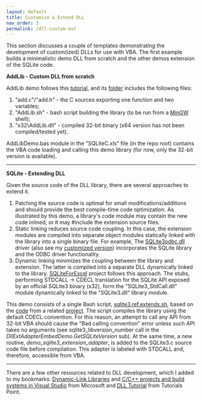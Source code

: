 ```yaml
---
layout: default
title: Customize & Extend DLL
nav_order: 3
permalink: /dll-custom-ext
---
```


This section discusses a couple of templates demonstrating the development of custom(ized) DLLs for use with VBA. The first example builds a minimalistic demo DLL from scratch and the other demos extension of the SQLite code.

**AddLib - Custom DLL from scratch**

AddLib demo follows this [tutorial][Transmission Zero], and its [folder][AddLib] includes the following files:

1. "add\.c"/"add\.h" - the C sources exporting one function and two variables;
2. "AddLib\.sh" - bash script building the library (to be run from a [MinGW][] shell);
3. "x32\\AddLib\.dll" - compiled 32-bit binary (x64 version has not been compiled/tested yet).

AddLibDemo.bas module in the "SQLiteC.xls" file (in the repo root) contains the VBA code loading and calling this demo library (for now, only the 32-bit version is available).

---

**SQLite - Extending DLL**

Given the source code of the DLL library, there are several approaches to extend it.

1. Patching the source code is optimal for small modifications/additions and should provide the best compile-time code optimization. As illustrated by this demo, a library's code module may contain the new code inlined, or it may #include the extension source files.  
2. Static linking reduces source code coupling. In this case, the extension modules are compiled into separate object modules statically linked with the library into a single binary file. For example, The [SQLite3odbc.dll][SQLiteODBC] driver (also see my [customized version][SQLiteODBC PG]) incorporates the SQLite library and the ODBC driver functionality.
3. Dynamic linking minimizes the coupling between the library and extension. The latter is compiled into a separate DLL dynamically linked to the library. [SQLiteForExcel][] project follows this approach. The stubs, performing STDCALL&nbsp;&rarr;&nbsp;CDECL translation for the SQLite API exposed by an official SQLite3 binary (x32), form the "SQLite3_StdCall.dll" module dynamically linked to the "SQLite3.dll" library module.

This demo consists of a single Bash script, [sqlite3\.ref\.extends\.sh][Dll adapter], based on the [code][SQLite ICU MinGW - Proxy] from a related [project][SQLite ICU MinGW]. The script compiles the library using the default CDECL convention. For this reason, an attempt to call any API from 32-bit VBA should cause the "Bad calling convention" error unless such API takes no arguments (see sqlite3_libversion_number call in the *DllExtAdapterEmbedDemo.GetSQLiteVersion* sub). At the same time, a new routine, *demo_sqlite3_extension_adapter*, is added to the SQLite3.c source code file before compilation. This adapter is labeled with STDCALL and, therefore, accessible from VBA.

---

There are a few other resources related to DLL development, which I added to my bookmarks: [Dynamic-Link Libraries][] and [C/C++ projects and build systems in Visual Studio][] from Microsoft and [DLL Tutorial][] from Tutorials Point.

<!-- References -->

[Transmission Zero]: https://www.transmissionzero.co.uk/computing/advanced-mingw-dll-topics/
[AddLib]: https://github.com/pchemguy/SQLiteC-for-VBA/tree/develop/Library/SQLiteCforVBA/Demo%20-%20DLL%20-%20STDCALL%20and%20Adapter/AddLib
[MinGW]: https://pchemguy.github.io/SQLite-ICU-MinGW/devenv
[SQLite ICU MinGW]: https://pchemguy.github.io/SQLite-ICU-MinGW/
[SQLite ICU MinGW - Proxy]: https://github.com/pchemguy/SQLite-ICU-MinGW/blob/master/MinGW/Proxy/sqlite3.ref.sh
[SQLiteODBC]: http://www.ch-werner.de/sqliteodbc/
[SQLiteODBC PG]: https://pchemguy.github.io/SQLite-ICU-MinGW/odbc
[SQLiteForExcel]: https://github.com/govert/SQLiteForExcel
[Dll adapter]: https://github.com/pchemguy/SQLiteC-for-VBA/tree/develop/Library/SQLiteCforVBA/Demo%20-%20DLL%20-%20STDCALL%20and%20Adapter/SQLite
[Dynamic-Link Libraries]: https://docs.microsoft.com/en-us/windows/win32/dlls/dynamic-link-libraries
[C/C++ projects and build systems in Visual Studio]: https://docs.microsoft.com/en-us/cpp/build/projects-and-build-systems-cpp
[DLL Tutorial]: https://www.tutorialspoint.com/dll/
